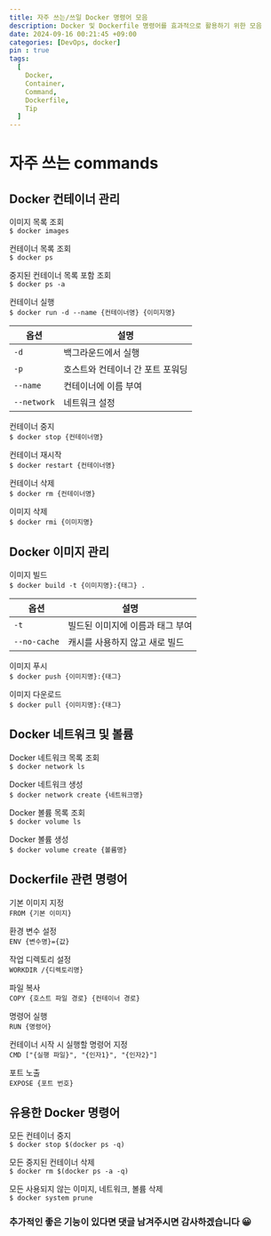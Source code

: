 ```yaml
---
title: 자주 쓰는/쓰일 Docker 명령어 모음
description: Docker 및 Dockerfile 명령어를 효과적으로 활용하기 위한 모음
date: 2024-09-16 00:21:45 +09:00
categories: [DevOps, docker]
pin : true
tags:
  [
    Docker,
    Container,
    Command,
    Dockerfile,
    Tip
  ]
---
```


# 자주 쓰는 commands

## Docker 컨테이너 관리

이미지 목록 조회<br>
`$ docker images`<br>

컨테이너 목록 조회<br>
`$ docker ps`<br>

중지된 컨테이너 목록 포함 조회<br>
`$ docker ps -a`<br>

컨테이너 실행<br>
`$ docker run -d --name {컨테이너명} {이미지명}`<br>


| 옵션          | 설명                 |
|-------------|--------------------|
| `-d`        | 백그라운드에서 실행         |
| `-p`        | 호스트와 컨테이너 간 포트 포워딩 |
| `--name`    | 컨테이너에 이름 부여        |
| `--network` | 네트워크 설정            |

컨테이너 중지<br>
`$ docker stop {컨테이너명}`<br>

컨테이너 재시작<br>
`$ docker restart {컨테이너명}`<br>

컨테이너 삭제<br>
`$ docker rm {컨테이너명}`<br>

이미지 삭제<br>
`$ docker rmi {이미지명}`<br>

## Docker 이미지 관리

이미지 빌드<br>
`$ docker build -t {이미지명}:{태그} .`<br>

| 옵션           | 설명                 |
|--------------|--------------------|
| `-t`         | 빌드된 이미지에 이름과 태그 부여 |
| `--no-cache` | 캐시를 사용하지 않고 새로 빌드  |

이미지 푸시<br>
`$ docker push {이미지명}:{태그}`<br>

이미지 다운로드<br>
`$ docker pull {이미지명}:{태그}`<br>

## Docker 네트워크 및 볼륨

Docker 네트워크 목록 조회<br>
`$ docker network ls`<br>

Docker 네트워크 생성<br>
`$ docker network create {네트워크명}`<br>

Docker 볼륨 목록 조회<br>
`$ docker volume ls`<br>

Docker 볼륨 생성<br>
`$ docker volume create {볼륨명}`<br>

## Dockerfile 관련 명령어

기본 이미지 지정<br>
`FROM {기본 이미지}`<br>

환경 변수 설정<br>
`ENV {변수명}={값}`<br>

작업 디렉토리 설정<br>
`WORKDIR /{디렉토리명}`<br>

파일 복사<br>
`COPY {호스트 파일 경로} {컨테이너 경로}`<br>

명령어 실행<br>
`RUN {명령어}`<br>

컨테이너 시작 시 실행할 명령어 지정<br>
`CMD ["{실행 파일}", "{인자1}", "{인자2}"]`<br>

포트 노출<br>
`EXPOSE {포트 번호}`<br>

## 유용한 Docker 명령어

모든 컨테이너 중지<br>
`$ docker stop $(docker ps -q)`<br>

모든 중지된 컨테이너 삭제<br>
`$ docker rm $(docker ps -a -q)`<br>

모든 사용되지 않는 이미지, 네트워크, 볼륨 삭제<br>
`$ docker system prune`<br>

### 추가적인 좋은 기능이 있다면 댓글 남겨주시면 감사하겠습니다 😀
